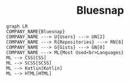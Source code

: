 <h1 align="center">Bluesnap</h1>

```mermaid
graph LR
COMPANY_NAME{Bluesnap}
COMPANY_NAME ---> U{Users} ---> UN[2]
COMPANY_NAME ---> R{Repositories} ---> RN[6]
COMPANY_NAME ---> G{Gists} ---> GN[0]
COMPANY_NAME ---> ML{Most Used<br>Languages}
ML --> CSS[CSS]
ML --> SCSS[SCSS]
ML --> Kotlin[Kotlin]
ML --> HTML[HTML]
```
